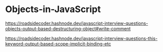 # Objects-in-JavaScript

 https://roadsidecoder.hashnode.dev/javascript-interview-questions-objects-output-based-destructuring-object#write-comment

https://roadsidecoder.hashnode.dev/javascript-interview-questions-this-keyword-output-based-scope-implicit-binding-etc
